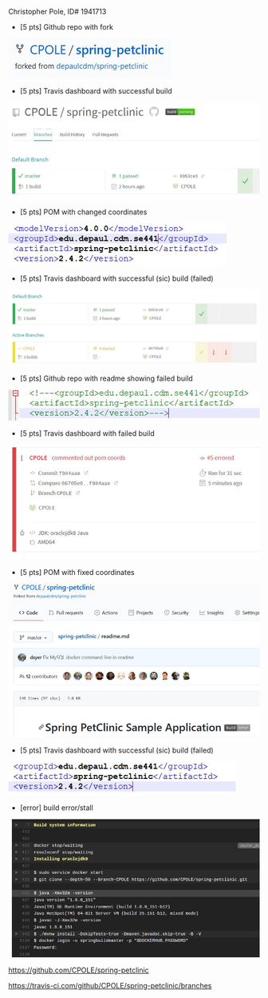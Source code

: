 
Christopher Pole, ID# 1941713


- [5 pts] Github repo with fork

![Github account with fork](images/1.JPG)

- [5 pts] Travis dashboard with successful build

![Github account with fork](images/2.JPG)

- [5 pts] POM with changed coordinates

![Github account with fork](images/3.JPG)

- [5 pts] Travis dashboard with successful (sic) build (failed)

![Github account with fork](images/4.JPG)

- [5 pts] Github repo with readme showing failed build

![Github account with fork](images/5.JPG)

- [5 pts] Travis dashboard with failed build

![Github account with fork](images/6.JPG)

- [5 pts] POM with fixed coordinates

![Github account with fork](images/7.JPG)

- [5 pts] Travis dashboard with successful (sic) build (failed)

![Github account with fork](images/8.JPG)

- [error] build error/stall

![error](images/10.JPG)



https://github.com/CPOLE/spring-petclinic

https://travis-ci.com/github/CPOLE/spring-petclinic/branches

